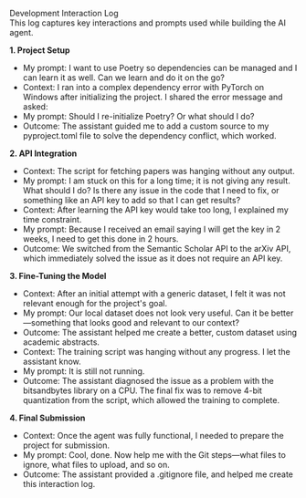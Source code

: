 Development Interaction Log   
This log captures key interactions and prompts used while building the AI agent.

**1. Project Setup**
- My prompt:
  I want to use Poetry so dependencies can be managed and I can learn it as well. Can we learn and do it on the go?
- Context: I ran into a complex dependency error with PyTorch on Windows after initializing the project. I shared the error message and asked:
- My prompt:
  Should I re-initialize Poetry? Or what should I do?
- Outcome: The assistant guided me to add a custom source to my pyproject.toml file to solve the dependency conflict, which worked.

**2. API Integration**
- Context: The script for fetching papers was hanging without any output.
- My prompt:
  I am stuck on this for a long time; it is not giving any result. What should I do? Is there any issue in the code that I need to fix, or something like an API key to add so that I can get results?
- Context: After learning the API key would take too long, I explained my time constraint.
- My prompt:
  Because I received an email saying I will get the key in 2 weeks, I need to get this done in 2 hours.
- Outcome: We switched from the Semantic Scholar API to the arXiv API, which immediately solved the issue as it does not require an API key.

**3. Fine-Tuning the Model**
- Context: After an initial attempt with a generic dataset, I felt it was not relevant enough for the project's goal.
- My prompt:
  Our local dataset does not look very useful. Can it be better—something that looks good and relevant to our context?
- Outcome: The assistant helped me create a better, custom dataset using academic abstracts.
- Context: The training script was hanging without any progress. I let the assistant know.
- My prompt:
  It is still not running.
- Outcome: The assistant diagnosed the issue as a problem with the bitsandbytes library on a CPU. The final fix was to remove 4-bit quantization from the script, which allowed the training to complete.

**4. Final Submission**
- Context: Once the agent was fully functional, I needed to prepare the project for submission.
- My prompt: Cool, done. Now help me with the Git steps—what files to ignore, what files to upload, and so on.
- Outcome: The assistant provided a .gitignore file, and helped me create this interaction log.
